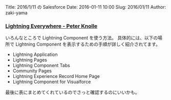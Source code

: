 Title: 2016/1/11 の Salesforce
Date: 2016-01-11 10:00
Slug: 2016/01/11
Author: zaki-yama

### [Lightning Everywhere - Peter Knolle](http://peterknolle.com/lightning-everywhere/)

いろんなところで Lightning Component を使う方法。
具体的には、以下の場所で Lightning Component を表示するための手順が詳しく紹介されてます。

- Lightning Application
- Lightning Pages
- Lightning Component Tabs
- Community Pages
- Lightning Experience Record Home Page
- Lightning Component for Visualforce

最後に表にまとめてくれているのでさっと確認するのにいいかも。
